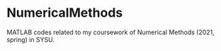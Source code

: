 # NumericalMethods
MATLAB codes related to my coursework of Numerical Methods (2021, spring) in SYSU.
